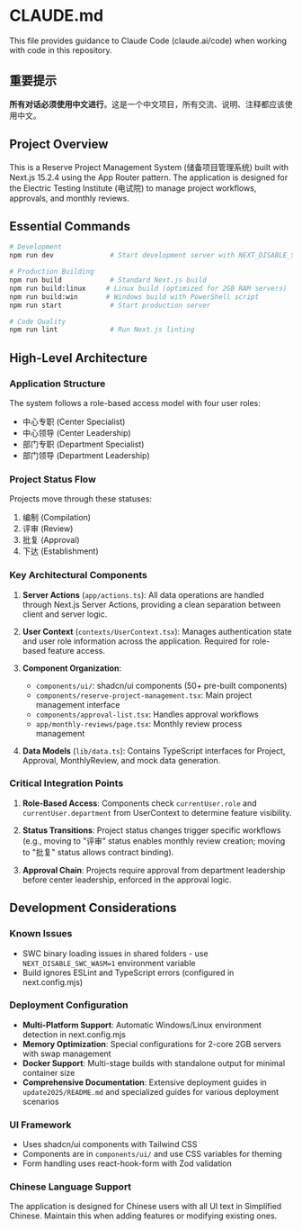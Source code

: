 # CLAUDE.md

This file provides guidance to Claude Code (claude.ai/code) when working with code in this repository.

## 重要提示

**所有对话必须使用中文进行**。这是一个中文项目，所有交流、说明、注释都应该使用中文。

## Project Overview

This is a Reserve Project Management System (储备项目管理系统) built with Next.js 15.2.4 using the App Router pattern. The application is designed for the Electric Testing Institute (电试院) to manage project workflows, approvals, and monthly reviews.

## Essential Commands

```bash
# Development
npm run dev              # Start development server with NEXT_DISABLE_SWC_WASM=1 prefix if SWC issues occur

# Production Building
npm run build            # Standard Next.js build
npm run build:linux     # Linux build (optimized for 2GB RAM servers)
npm run build:win       # Windows build with PowerShell script
npm run start            # Start production server

# Code Quality
npm run lint             # Run Next.js linting
```

## High-Level Architecture

### Application Structure
The system follows a role-based access model with four user roles:
- 中心专职 (Center Specialist)
- 中心领导 (Center Leadership)
- 部门专职 (Department Specialist)  
- 部门领导 (Department Leadership)

### Project Status Flow
Projects move through these statuses:
1. 编制 (Compilation)
2. 评审 (Review)
3. 批复 (Approval)
4. 下达 (Establishment)

### Key Architectural Components

1. **Server Actions** (`app/actions.ts`): All data operations are handled through Next.js Server Actions, providing a clean separation between client and server logic.

2. **User Context** (`contexts/UserContext.tsx`): Manages authentication state and user role information across the application. Required for role-based feature access.

3. **Component Organization**:
   - `components/ui/`: shadcn/ui components (50+ pre-built components)
   - `components/reserve-project-management.tsx`: Main project management interface
   - `components/approval-list.tsx`: Handles approval workflows
   - `app/monthly-reviews/page.tsx`: Monthly review process management

4. **Data Models** (`lib/data.ts`): Contains TypeScript interfaces for Project, Approval, MonthlyReview, and mock data generation.

### Critical Integration Points

1. **Role-Based Access**: Components check `currentUser.role` and `currentUser.department` from UserContext to determine feature visibility.

2. **Status Transitions**: Project status changes trigger specific workflows (e.g., moving to "评审" status enables monthly review creation; moving to "批复" status allows contract binding).

3. **Approval Chain**: Projects require approval from department leadership before center leadership, enforced in the approval logic.

## Development Considerations

### Known Issues
- SWC binary loading issues in shared folders - use `NEXT_DISABLE_SWC_WASM=1` environment variable
- Build ignores ESLint and TypeScript errors (configured in next.config.mjs)

### Deployment Configuration
- **Multi-Platform Support**: Automatic Windows/Linux environment detection in next.config.mjs
- **Memory Optimization**: Special configurations for 2-core 2GB servers with swap management
- **Docker Support**: Multi-stage builds with standalone output for minimal container size
- **Comprehensive Documentation**: Extensive deployment guides in `update2025/README.md` and specialized guides for various deployment scenarios

### UI Framework
- Uses shadcn/ui components with Tailwind CSS
- Components are in `components/ui/` and use CSS variables for theming
- Form handling uses react-hook-form with Zod validation

### Chinese Language Support
The application is designed for Chinese users with all UI text in Simplified Chinese. Maintain this when adding features or modifying existing ones.